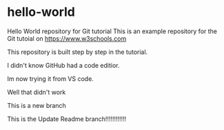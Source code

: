 # hello-world
Hello World repository for Git tutorial
This is an example repository for the Git tutoial on https://www.w3schools.com

This repository is built step by step in the tutorial.

I didn't know GitHub had a code editior.

Im now trying it from VS code.

Well that didn't work

This is a new branch

This is the Update Readme branch!!!!!!!!!!!!
